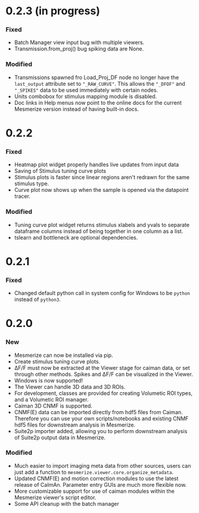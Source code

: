 # 0.2.3 (in progress)

### Fixed
- Batch Manager view input bug with multiple viewers.
- Transmission.from_proj() bug spiking data are None.

### Modified
- Transmissions spawned fro Load_Proj_DF node no longer have the ``last_output`` attribute set to ``"_RAW_CURVE"``. This allows the ``"_DFOF"`` and ``"_SPIKES"`` data to be used immediately with certain nodes.
- Units combobox for stimulus mapping module is disabled.
- Doc links in Help menus now point to the online docs for the current Mesmerize version instead of having built-in docs.

# 0.2.2

### Fixed
- Heatmap plot widget properly handles live updates from input data
- Saving of Stimulus tuning curve plots
- Stimulus plots is faster since linear regions aren't redrawn for the same stimulus type.
- Curve plot now shows up when the sample is opened via the datapoint tracer.

### Modified
- Tuning curve plot widget returns stimulus xlabels and yvals to separate dataframe columns instead of being together in one column as a list.
- tslearn and bottleneck are optional dependencies.

# 0.2.1

### Fixed
- Changed default python call in system config for Windows to be ``python`` instead of ``python3``.

# 0.2.0

### New
- Mesmerize can now be installed via pip.
- Create stimulus tuning curve plots.
- ΔF/F must now be extracted at the Viewer stage for caiman data, or set through other methods. Spikes and ΔF/F can be visualized in the Viewer.
- Windows is now supported!
- The Viewer can handle 3D data and 3D ROIs.
- For development, classes are provided for creating Volumetic ROI types, and a Volumetic ROI manager.
- Caiman 3D CNMF is supported.
- CNMF(E) data can be imported directly from hdf5 files from Caiman. Therefore you can use your own scripts/notebooks and existing CNMF hdf5 files for downstream analysis in Mesmerize.
- Suite2p importer added, allowing you to perform downstream analysis of Suite2p output data in Mesmerize.

### Modified
- Much easier to import imaging meta data from other sources, users can just add a function to ``mesmerize.viewer.core.organize_metadata``.
- Updated CNMF(E) and motion correction modules to use the latest release of CaImAn. Parameter entry GUIs are much more flexible now.
- More customizable support for use of caiman modules within the Mesmerize viewer's script editor.
- Some API cleanup with the batch manager
